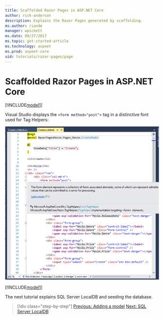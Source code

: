 ```yaml
---
title: Scaffolded Razor Pages in ASP.NET Core
author: rick-anderson
description: Explains the Razor Pages generated by scaffolding.
ms.author: riande
manager: wpickett
ms.date: 09/27/2017
ms.topic: get-started-article
ms.technology: aspnet
ms.prod: aspnet-core
uid: tutorials/razor-pages/page
---
```

# Scaffolded Razor Pages in ASP.NET Core

[!INCLUDE[model1](../../includes/RP/page1.md)]

Visual Studio displays the `<form method="post">` tag in a distinctive font used for Tag Helpers: 

![VS17 view of Create.cshtml page](page/_static/th.png)

[!INCLUDE[model1](../../includes/RP/page2.md)]

The next tutorial explains SQL Server LocalDB and seeding the database.

>[!div class="step-by-step"]
[Previous: Adding a model](xref:tutorials/razor-pages/model)
[Next: SQL Server LocalDB](xref:tutorials/razor-pages/sql)
